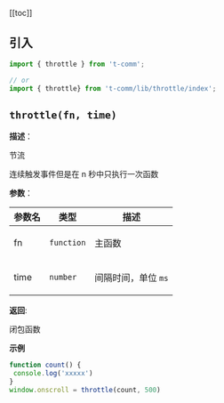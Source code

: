 [[toc]]

<h2>引入</h2>

```ts
import { throttle } from 't-comm';

// or
import { throttle} from 't-comm/lib/throttle/index';
```


## `throttle(fn, time)` 


**描述**：<p>节流</p>
<p>连续触发事件但是在 n 秒中只执行一次函数</p>

**参数**：


| 参数名 | 类型 | 描述 |
| --- | --- | --- |
| fn | <code>function</code> | <p>主函数</p> |
| time | <code>number</code> | <p>间隔时间，单位 <code>ms</code></p> |

**返回**: <p>闭包函数</p>

**示例**

```ts
function count() {
 console.log('xxxxx')
}
window.onscroll = throttle(count, 500)
```
